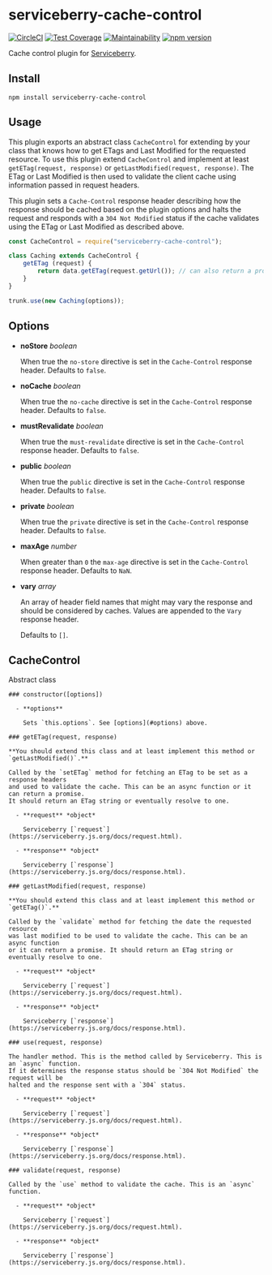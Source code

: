 serviceberry-cache-control
==========================

[![CircleCI](https://circleci.com/gh/bob-gray/serviceberry-cache-control.svg?style=svg)](https://circleci.com/gh/bob-gray/serviceberry-cache-control)
[![Test Coverage](https://api.codeclimate.com/v1/badges/7f550210acb7451260cd/test_coverage)](https://codeclimate.com/github/bob-gray/serviceberry-cache-control/test_coverage)
[![Maintainability](https://api.codeclimate.com/v1/badges/7f550210acb7451260cd/maintainability)](https://codeclimate.com/github/bob-gray/serviceberry-cache-control/maintainability)
[![npm version](https://badge.fury.io/js/serviceberry-cache-control.svg)](https://badge.fury.io/js/serviceberry-cache-control)

Cache control plugin for [Serviceberry](https://serviceberry.js.org).

Install
-------

```shell-script
npm install serviceberry-cache-control
```

Usage
-----

This plugin exports an abstract class `CacheControl` for extending by your
class that knows how to get ETags and Last Modified for the requested resource.
To use this plugin extend `CacheControl` and implement at least `getETag(request, response)`
or `getLastModified(request, response)`. The ETag or Last Modified is then used
to validate the client cache using information passed in request headers.

This plugin sets a `Cache-Control` response header describing how the response
should be cached based on the plugin options and halts the request and responds
with a `304 Not Modified` status if the cache validates using the ETag or Last
Modified as described above.

```js
const CacheControl = require("serviceberry-cache-control");

class Caching extends CacheControl {
	getETag (request) {
		return data.getETag(request.getUrl()); // can also return a promise or use async/await
	}
}

trunk.use(new Caching(options));
```

Options
-------

  - **noStore** *boolean*

    When true the `no-store` directive is set in the `Cache-Control` response header.
	Defaults to `false`.

  - **noCache** *boolean*

	When true the `no-cache` directive is set in the `Cache-Control` response header.
	Defaults to `false`.

  - **mustRevalidate** *boolean*

  	When true the `must-revalidate` directive is set in the `Cache-Control` response header.
  	Defaults to `false`.

  - **public** *boolean*

  	When true the `public` directive is set in the `Cache-Control` response header.
  	Defaults to `false`.

  - **private** *boolean*

  	When true the `private` directive is set in the `Cache-Control` response header.
  	Defaults to `false`.

  - **maxAge** *number*

  	When greater than `0` the `max-age` directive is set in the `Cache-Control` response header.
  	Defaults to `NaN`.

  - **vary** *array*

  	An array of header field names that might may vary the response and should be
	considered by caches. Values are appended to the `Vary` response header.

  	Defaults to `[]`.

CacheControl
------------
Abstract class

	### constructor([options])

	  - **options**

	    Sets `this.options`. See [options](#options) above.

	### getETag(request, response)

	**You should extend this class and at least implement this method or `getLastModified()`.**

	Called by the `setETag` method for fetching an ETag to be set as a response headers
	and used to validate the cache. This can be an async function or it can return a promise.
	It should return an ETag string or eventually resolve to one.

	  - **request** *object*

	    Serviceberry [`request`](https://serviceberry.js.org/docs/request.html).

	  - **response** *object*

	    Serviceberry [`response`](https://serviceberry.js.org/docs/response.html).

	### getLastModified(request, response)

	**You should extend this class and at least implement this method or `getETag()`.**

	Called by the `validate` method for fetching the date the requested resource
	was last modified to be used to validate the cache. This can be an async function
	or it can return a promise. It should return an ETag string or eventually resolve to one.

	  - **request** *object*

	    Serviceberry [`request`](https://serviceberry.js.org/docs/request.html).

	  - **response** *object*

	    Serviceberry [`response`](https://serviceberry.js.org/docs/response.html).

	### use(request, response)

	The handler method. This is the method called by Serviceberry. This is an `async` function.
	If it determines the response status should be `304 Not Modified` the request will be
	halted and the response sent with a `304` status.

	  - **request** *object*

	    Serviceberry [`request`](https://serviceberry.js.org/docs/request.html).

	  - **response** *object*

	    Serviceberry [`response`](https://serviceberry.js.org/docs/response.html).

	### validate(request, response)

	Called by the `use` method to validate the cache. This is an `async` function.

	  - **request** *object*

	    Serviceberry [`request`](https://serviceberry.js.org/docs/request.html).

	  - **response** *object*

	    Serviceberry [`response`](https://serviceberry.js.org/docs/response.html).

